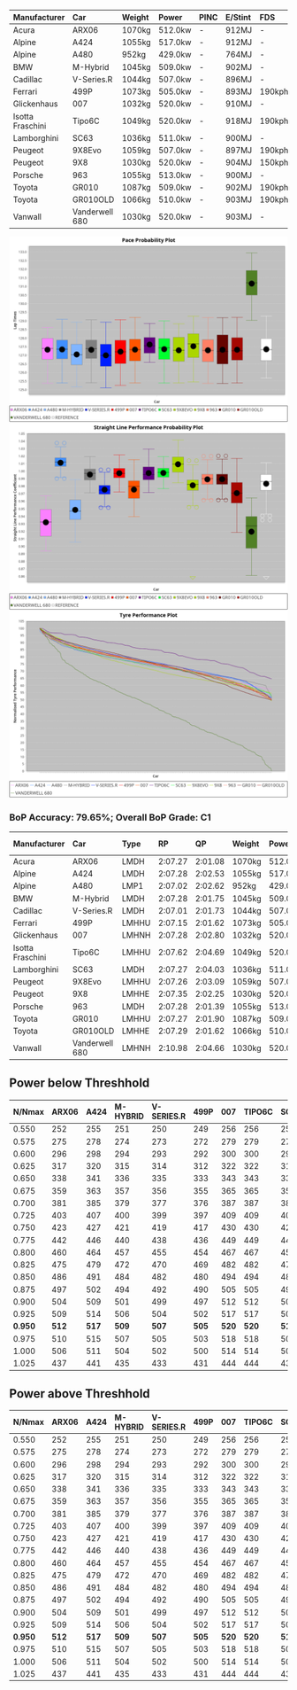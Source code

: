| Manufacturer     | Car            | Weight | Power   | PINC    | E/Stint | FDS     |
|:-|:-|:-|:-|:-|:-|:-|
| Acura            | ARX06          | 1070kg | 512.0kw |    -    | 912MJ   |    -    |
| Alpine           | A424           | 1055kg | 517.0kw |    -    | 912MJ   |    -    |
| Alpine           | A480           | 952kg  | 429.0kw |    -    | 764MJ   |    -    |
| BMW              | M-Hybrid       | 1045kg | 509.0kw |    -    | 902MJ   |    -    |
| Cadillac         | V-Series.R     | 1044kg | 507.0kw |    -    | 896MJ   |    -    |
| Ferrari          | 499P           | 1073kg | 505.0kw |    -    | 893MJ   | 190kph  |
| Glickenhaus      | 007            | 1032kg | 520.0kw |    -    | 910MJ   |    -    |
| Isotta Fraschini | Tipo6C         | 1049kg | 520.0kw |    -    | 918MJ   | 190kph  |
| Lamborghini      | SC63           | 1036kg | 511.0kw |    -    | 900MJ   |    -    |
| Peugeot          | 9X8Evo         | 1059kg | 507.0kw |    -    | 897MJ   | 190kph  |
| Peugeot          | 9X8            | 1030kg | 520.0kw |    -    | 904MJ   | 150kph  |
| Porsche          | 963            | 1055kg | 513.0kw |    -    | 900MJ   |    -    |
| Toyota           | GR010          | 1087kg | 509.0kw |    -    | 902MJ   | 190kph  |
| Toyota           | GR010OLD       | 1066kg | 510.0kw |    -    | 903MJ   | 190kph  |
| Vanwall          | Vanderwell 680 | 1030kg | 520.0kw |    -    | 903MJ   |    -    |

![PACECHART](./IMG/ACOMETHOD.png)
![STRAIGHTLINEPERFORMANCECHART](./IMG/ACOMETHOD_sp.png)
![TYREPERFORMANCECHART](./IMG/ACOMETHOD_tw.png)

### BoP Accuracy: 79.65%; Overall BoP Grade: C1
| Manufacturer     | Car            | Type  | RP      | QP      | Weight | Power¹  | Threshhold | PINC    | Power²   | E/Stint | AVG Vmax  | FDS     | RDLC | L/Stint | BOP-Grade | Model Accuracy | Model Points | Match%  | SimDiff |
|:-|:-|:-|:-|:-|:-|:-|:-|:-|:-|:-|:-|:-|:-|:-|:-|:-|:-|:-|:-|
| Acura            | ARX06          | LMDH  | 2:07.27 | 2:01.08 | 1070kg | 512.0kw | 210.0kph   |    -    | 512.00kw |  912MJ  | 297.36kph |    -    | 1.00 | 25      | -B2       | 100.00%        | 995          | 81.24%  | #       |
| Alpine           | A424           | LMDH  | 2:07.28 | 2:02.53 | 1055kg | 517.0kw | 210.0kph   |    -    | 517.00kw |  912MJ  | 311.08kph |    -    | 1.00 | 25      | -A2       | 100.00%        | 635          | 90.87%  | #       |
| Alpine           | A480           | LMP1  | 2:07.02 | 2:02.62 |  952kg | 429.0kw | 210.0kph   |    -    | 429.00kw |  764MJ  | 298.56kph |    -    | 0.97 | 23      | -B2       | 94.90%         | 707          | 84.26%  | ±1.79s  |
| BMW              | M-Hybrid       | LMDH  | 2:07.28 | 2:01.75 | 1045kg | 509.0kw | 210.0kph   |    -    | 509.00kw |  902MJ  | 308.29kph |    -    | 1.01 | 25      | -A2       | 100.00%        | 1696         | 90.31%  | #       |
| Cadillac         | V-Series.R     | LMDH  | 2:07.01 | 2:01.73 | 1044kg | 507.0kw | 210.0kph   |    -    | 507.00kw |  896MJ  | 303.90kph |    -    | 1.02 | 25      | -B1       | 88.64%         | 2076         | 87.15%  | #       |
| Ferrari          | 499P           | LMHHU | 2:07.15 | 2:01.62 | 1073kg | 505.0kw | 210.0kph   |    -    | 505.00kw |  893MJ  | 306.44kph | 190kph  | 1.02 | 25      | -A2       | 91.94%         | 2476         | 91.69%  | #       |
| Glickenhaus      | 007            | LMHNH | 2:07.28 | 2:02.80 | 1032kg | 520.0kw | 210.0kph   |    -    | 520.00kw |  910MJ  | 307.09kph |    -    | 0.96 | 25      | ~A1       | 95.63%         | 1510         | 95.46%  | #       |
| Isotta Fraschini | Tipo6C         | LMHHU | 2:07.62 | 2:04.69 | 1049kg | 520.0kw | 210.0kph   |    -    | 520.00kw |  918MJ  | 309.70kph | 190kph  | 1.05 | 25      | +Ω1       | 100.00%        | 66           | 47.07%  | #       |
| Lamborghini      | SC63           | LMDH  | 2:07.27 | 2:04.03 | 1036kg | 511.0kw | 210.0kph   |    -    | 511.00kw |  900MJ  | 309.40kph |    -    | 1.05 | 25      | -B1       | 100.00%        | 504          | 89.05%  | #       |
| Peugeot          | 9X8Evo         | LMHHU | 2:07.26 | 2:03.09 | 1059kg | 507.0kw | 210.0kph   |    -    | 507.00kw |  897MJ  | 309.47kph | 190kph  | 0.99 | 25      | +B2       | 100.00%        | 249          | 81.57%  | #       |
| Peugeot          | 9X8            | LMHHE | 2:07.35 | 2:02.25 | 1030kg | 520.0kw | 210.0kph   |    -    | 520.00kw |  904MJ  | 307.23kph | 150kph  | 1.03 | 25      | ~A1       | 98.33%         | 2173         | 97.20%  | #       |
| Porsche          | 963            | LMDH  | 2:07.28 | 2:01.39 | 1055kg | 513.0kw | 210.0kph   |    -    | 513.00kw |  900MJ  | 306.83kph |    -    | 1.00 | 25      | ~A1       | 90.40%         | 5633         | 97.95%  | #       |
| Toyota           | GR010          | LMHHU | 2:07.27 | 2:01.90 | 1087kg | 509.0kw | 210.0kph   |    -    | 509.00kw |  902MJ  | 304.73kph | 190kph  | 1.01 | 25      | ~A1       | 90.11%         | 3235         | 97.69%  | #       |
| Toyota           | GR010OLD       | LMHHE | 2:07.29 | 2:01.62 | 1066kg | 510.0kw | 210.0kph   |    -    | 510.00kw |  903MJ  | 303.44kph | 190kph  | 1.02 | 25      | -A2       | 99.03%         | 1536         | 93.92%  | ±1.03s  |
| Vanwall          | Vanderwell 680 | LMHNH | 2:10.98 | 2:04.66 | 1030kg | 520.0kw | 210.0kph   |    -    | 520.00kw |  903MJ  | 298.24kph |    -    | 1.02 | 25      | +Ω2       | 97.68%         | 632          | -30.68% | #       |

## Power below Threshhold
| N/Nmax    | ARX06   | A424    | M-HYBRID | V-SERIES.R | 499P    | 007     | TIPO6C  | SC63    | 9X8EVO  | 9X8     | 963     | GR010   | GR010OLD | VANDERWELL 680 | ​     | RPM      | A480    |
|:-|:-|:-|:-|:-|:-|:-|:-|:-|:-|:-|:-|:-|:-|:-|:-|:-|:-|
|  0.550    |  252    |  255    |  251     |  250       |  249    |  256    |  256    |  252    |  250    |  256    |  253    |  251    |  251     |  256           |  ​    |   --     |   -     |
|  0.575    |  275    |  278    |  274     |  273       |  272    |  279    |  279    |  275    |  273    |  279    |  276    |  274    |  274     |  279           |  ​    |   --     |   -     |
|  0.600    |  296    |  298    |  294     |  293       |  292    |  300    |  300    |  295    |  293    |  300    |  296    |  294    |  295     |  300           |  ​    |   --     |   -     |
|  0.625    |  317    |  320    |  315     |  314       |  312    |  322    |  322    |  316    |  314    |  322    |  317    |  315    |  316     |  322           |  ​    |   --     |   -     |
|  0.650    |  338    |  341    |  336     |  335       |  333    |  343    |  343    |  337    |  335    |  343    |  338    |  336    |  337     |  343           |  ​    |   --     |   -     |
|  0.675    |  359    |  363    |  357     |  356       |  355    |  365    |  365    |  359    |  356    |  365    |  360    |  357    |  358     |  365           |  ​    |   --     |   -     |
|  0.700    |  381    |  385    |  379     |  377       |  376    |  387    |  387    |  380    |  377    |  387    |  382    |  379    |  380     |  387           |  ​    |   --     |   -     |
|  0.725    |  403    |  407    |  400     |  399       |  397    |  409    |  409    |  402    |  399    |  409    |  403    |  400    |  401     |  409           |  ​    |   --     |   -     |
|  0.750    |  423    |  427    |  421     |  419       |  417    |  430    |  430    |  422    |  419    |  430    |  424    |  421    |  422     |  430           |  ​    |   --     |   -     |
|  0.775    |  442    |  446    |  440     |  438       |  436    |  449    |  449    |  441    |  438    |  449    |  443    |  440    |  441     |  449           |  ​    |  5000    |  252    |
|  0.800    |  460    |  464    |  457     |  455       |  454    |  467    |  467    |  459    |  455    |  467    |  461    |  457    |  458     |  467           |  ​    |  5500    |  297    |
|  0.825    |  475    |  479    |  472     |  470       |  469    |  482    |  482    |  474    |  470    |  482    |  476    |  472    |  473     |  482           |  ​    |  6000    |  332    |
|  0.850    |  486    |  491    |  484     |  482       |  480    |  494    |  494    |  485    |  482    |  494    |  487    |  484    |  485     |  494           |  ​    |  6500    |  375    |
|  0.875    |  497    |  502    |  494     |  492       |  490    |  505    |  505    |  496    |  492    |  505    |  498    |  494    |  495     |  505           |  ​    |  7000    |  419    |
|  0.900    |  504    |  509    |  501     |  499       |  497    |  512    |  512    |  503    |  499    |  512    |  505    |  501    |  502     |  512           |  ​    |  7500    |  430    |
|  0.925    |  509    |  514    |  506     |  504       |  502    |  517    |  517    |  508    |  504    |  517    |  510    |  506    |  507     |  517           |  ​    |  8000    |  426    |
| **0.950** | **512** | **517** | **509**  | **507**    | **505** | **520** | **520** | **511** | **507** | **520** | **513** | **509** | **510**  | **520**        | **​** | **8500** | **429** |
|  0.975    |  510    |  515    |  507     |  505       |  503    |  518    |  518    |  509    |  505    |  518    |  511    |  507    |  508     |  518           |  ​    |  9000    |  214    |
|  1.000    |  506    |  511    |  504     |  502       |  500    |  514    |  514    |  505    |  502    |  514    |  507    |  504    |  505     |  514           |  ​    |   --     |   -     |
|  1.025    |  437    |  441    |  435     |  433       |  431    |  444    |  444    |  436    |  433    |  444    |  438    |  435    |  436     |  444           |  ​    |   --     |   -     |

## Power above Threshhold
| N/Nmax    | ARX06   | A424    | M-HYBRID | V-SERIES.R | 499P    | 007     | TIPO6C  | SC63    | 9X8EVO  | 9X8     | 963     | GR010   | GR010OLD | VANDERWELL 680 | ​     | RPM      | A480    |
|:-|:-|:-|:-|:-|:-|:-|:-|:-|:-|:-|:-|:-|:-|:-|:-|:-|:-|
|  0.550    |  252    |  255    |  251     |  250       |  249    |  256    |  256    |  252    |  250    |  256    |  253    |  251    |  251     |  256           |  ​    |   --     |   -     |
|  0.575    |  275    |  278    |  274     |  273       |  272    |  279    |  279    |  275    |  273    |  279    |  276    |  274    |  274     |  279           |  ​    |   --     |   -     |
|  0.600    |  296    |  298    |  294     |  293       |  292    |  300    |  300    |  295    |  293    |  300    |  296    |  294    |  295     |  300           |  ​    |   --     |   -     |
|  0.625    |  317    |  320    |  315     |  314       |  312    |  322    |  322    |  316    |  314    |  322    |  317    |  315    |  316     |  322           |  ​    |   --     |   -     |
|  0.650    |  338    |  341    |  336     |  335       |  333    |  343    |  343    |  337    |  335    |  343    |  338    |  336    |  337     |  343           |  ​    |   --     |   -     |
|  0.675    |  359    |  363    |  357     |  356       |  355    |  365    |  365    |  359    |  356    |  365    |  360    |  357    |  358     |  365           |  ​    |   --     |   -     |
|  0.700    |  381    |  385    |  379     |  377       |  376    |  387    |  387    |  380    |  377    |  387    |  382    |  379    |  380     |  387           |  ​    |   --     |   -     |
|  0.725    |  403    |  407    |  400     |  399       |  397    |  409    |  409    |  402    |  399    |  409    |  403    |  400    |  401     |  409           |  ​    |   --     |   -     |
|  0.750    |  423    |  427    |  421     |  419       |  417    |  430    |  430    |  422    |  419    |  430    |  424    |  421    |  422     |  430           |  ​    |   --     |   -     |
|  0.775    |  442    |  446    |  440     |  438       |  436    |  449    |  449    |  441    |  438    |  449    |  443    |  440    |  441     |  449           |  ​    |  5000    |  252    |
|  0.800    |  460    |  464    |  457     |  455       |  454    |  467    |  467    |  459    |  455    |  467    |  461    |  457    |  458     |  467           |  ​    |  5500    |  297    |
|  0.825    |  475    |  479    |  472     |  470       |  469    |  482    |  482    |  474    |  470    |  482    |  476    |  472    |  473     |  482           |  ​    |  6000    |  332    |
|  0.850    |  486    |  491    |  484     |  482       |  480    |  494    |  494    |  485    |  482    |  494    |  487    |  484    |  485     |  494           |  ​    |  6500    |  375    |
|  0.875    |  497    |  502    |  494     |  492       |  490    |  505    |  505    |  496    |  492    |  505    |  498    |  494    |  495     |  505           |  ​    |  7000    |  419    |
|  0.900    |  504    |  509    |  501     |  499       |  497    |  512    |  512    |  503    |  499    |  512    |  505    |  501    |  502     |  512           |  ​    |  7500    |  430    |
|  0.925    |  509    |  514    |  506     |  504       |  502    |  517    |  517    |  508    |  504    |  517    |  510    |  506    |  507     |  517           |  ​    |  8000    |  426    |
| **0.950** | **512** | **517** | **509**  | **507**    | **505** | **520** | **520** | **511** | **507** | **520** | **513** | **509** | **510**  | **520**        | **​** | **8500** | **429** |
|  0.975    |  510    |  515    |  507     |  505       |  503    |  518    |  518    |  509    |  505    |  518    |  511    |  507    |  508     |  518           |  ​    |  9000    |  214    |
|  1.000    |  506    |  511    |  504     |  502       |  500    |  514    |  514    |  505    |  502    |  514    |  507    |  504    |  505     |  514           |  ​    |   --     |   -     |
|  1.025    |  437    |  441    |  435     |  433       |  431    |  444    |  444    |  436    |  433    |  444    |  438    |  435    |  436     |  444           |  ​    |   --     |   -     |
